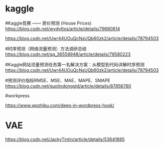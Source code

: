 # kaggle

#Kaggle竞赛 —— 房价预测 (House Prices)
https://blog.csdn.net/wydyttxs/article/details/79680814


https://blog.csdn.net/Uwr44UOuQcNsUQb60zk2/article/details/78794503

#时序预测（网络流量预测）方法调研总结
https://blog.csdn.net/qq_36558948/article/details/79580223


#Kaggle网站流量预测任务第一名解决方案：从模型到代码详解时序预测
https://blog.csdn.net/Uwr44UOuQcNsUQb60zk2/article/details/78794503

#预测评价指标RMSE、MSE、MAE、MAPE、SMAPE
https://blog.csdn.net/guolindonggld/article/details/87856780





#workpress

https://www.wpzhiku.com/deep-in-wordpress-hook/ 

# VAE

https://blog.csdn.net/JackyTintin/article/details/53641885









